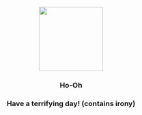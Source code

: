<p align="center">
    <img src="https://raw.githubusercontent.com/PokeAPI/sprites/master/sprites/pokemon/250.png" width="150" height="150">
</p>
<h3 align="center"> <b>Ho-Oh</b></h3>
<h3 align="center">Have a terrifying day! (contains irony)</h3>
